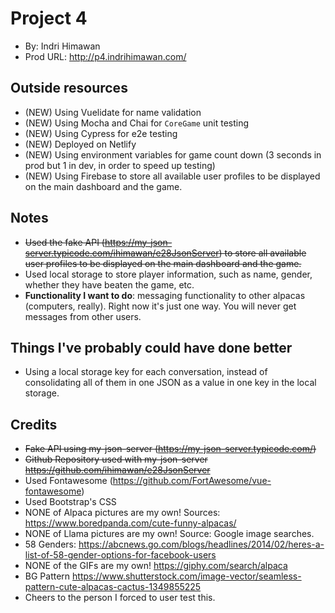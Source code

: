# Project 4
* By: Indri Himawan
* Prod URL: http://p4.indrihimawan.com/

## Outside resources
* (NEW) Using Vuelidate for name validation
* (NEW) Using Mocha and Chai for `CoreGame` unit testing
* (NEW) Using Cypress for e2e testing
* (NEW) Deployed on Netlify
* (NEW) Using environment variables for game count down (3 seconds in prod but 1 in dev, in order to speed up testing)
* (NEW) Using Firebase to store all available user profiles to be displayed on the main dashboard and the game.

## Notes
* ~~Used the fake API (https://my-json-server.typicode.com/ihimawan/e28JsonServer) to store all available user profiles to be displayed on the main dashboard and the game.~~
* Used local storage to store player information, such as name, gender, whether they have beaten the game, etc.
* __Functionality I want to do__: messaging functionality to other alpacas (computers, really). Right now it's just one way. You will never get messages from other users.

## Things I've probably could have done better
* Using a local storage key for each conversation, instead of consolidating all of them in one JSON as a value in one key in the local storage.

## Credits
* ~~Fake API using my-json-server (https://my-json-server.typicode.com/)~~
* ~~Github Repository used with my-json-server https://github.com/ihimawan/e28JsonServer~~
* Used Fontawesome (https://github.com/FortAwesome/vue-fontawesome)
* Used Bootstrap's CSS
* NONE of Alpaca pictures are my own! Sources: https://www.boredpanda.com/cute-funny-alpacas/
* NONE of Llama pictures are my own! Source: Google image searches.
* 58 Genders: https://abcnews.go.com/blogs/headlines/2014/02/heres-a-list-of-58-gender-options-for-facebook-users
* NONE of the GIFs are my own! https://giphy.com/search/alpaca
* BG Pattern https://www.shutterstock.com/image-vector/seamless-pattern-cute-alpacas-cactus-1349855225
* Cheers to the person I forced to user test this.
